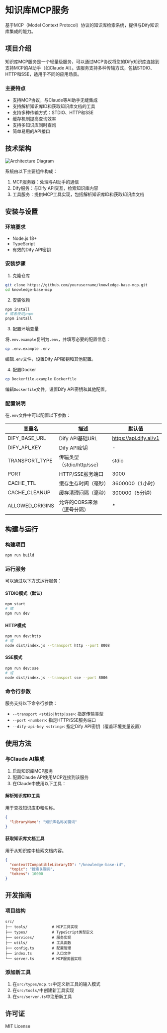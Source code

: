 # 知识库MCP服务

基于MCP（Model Context Protocol）协议的知识库检索系统，提供与Dify知识库集成的能力。

## 项目介绍

知识库MCP服务是一个轻量级服务，可以通过MCP协议将您的Dify知识库连接到支持MCP的AI助手（如Claude AI）。该服务支持多种传输方式，包括STDIO、HTTP和SSE，适用于不同的应用场景。

### 主要特点

- 支持MCP协议，与Claude等AI助手无缝集成
- 支持解析知识库ID和获取知识库文档的工具
- 支持多种传输方式：STDIO、HTTP和SSE
- 缓存机制提高查询效率
- 支持多知识库同时查询
- 简单易用的API接口

## 技术架构

![Architecture Diagram](./architectureDiagram.dio)

系统由以下主要组件构成：

1. MCP服务器：处理与AI助手的通信
2. Dify服务：与Dify API交互，检索知识库内容
3. 工具服务：提供MCP工具实现，包括解析知识库ID和获取知识库文档

## 安装与设置

### 环境要求

- Node.js 18+
- TypeScript
- 有效的Dify API密钥

### 安装步骤

1. 克隆仓库

```bash
git clone https://github.com/yourusername/knowledge-base-mcp.git
cd knowledge-base-mcp
```

2. 安装依赖

```bash
npm install
# 或者使用pnpm
pnpm install
```

3. 配置环境变量

将`.env.example`复制为`.env`，并填写必要的配置信息：

```bash
cp .env.example .env
```

编辑`.env`文件，设置Dify API密钥和其他配置。

4. 配置Docker

```bash
cp Dockerfile.example Dockerfile
```

编辑`Dockerfile`文件，设置Dify API密钥和其他配置。

### 配置说明

在`.env`文件中可以配置以下参数：

| 变量名 | 描述 | 默认值 |
|--------|------|--------|
| DIFY_BASE_URL | Dify API基础URL | https://api.dify.ai/v1 |
| DIFY_API_KEY | Dify API密钥 | - |
| TRANSPORT_TYPE | 传输类型（stdio/http/sse） | stdio |
| PORT | HTTP/SSE服务端口 | 3000 |
| CACHE_TTL | 缓存生存时间（毫秒） | 3600000（1小时） |
| CACHE_CLEANUP | 缓存清理间隔（毫秒） | 300000（5分钟） |
| ALLOWED_ORIGINS | 允许的CORS来源（逗号分隔） | * |

## 构建与运行

### 构建项目

```bash
npm run build
```

### 运行服务

可以通过以下方式运行服务：

#### STDIO模式（默认）

```bash
npm start
# 或
npm run dev
```

#### HTTP模式

```bash
npm run dev:http
# 或
node dist/index.js --transport http --port 8008
```

#### SSE模式

```bash
npm run dev:sse
# 或
node dist/index.js --transport sse --port 8006
```

### 命令行参数

服务支持以下命令行参数：

- `--transport <stdio|http|sse>`: 指定传输类型
- `--port <number>`: 指定HTTP/SSE服务端口
- `--dify-api-key <string>`: 指定Dify API密钥（覆盖环境变量设置）

## 使用方法

### 与Claude AI集成

1. 启动知识库MCP服务
2. 配置Claude API使用MCP连接到该服务
3. 在Claude中使用以下工具：

#### 解析知识库ID工具

用于查找知识库ID和名称。

```json
{
  "libraryName": "知识库名称关键词"
}
```

#### 获取知识库文档工具

用于从知识库中检索文档内容。

```json
{
  "context7CompatibleLibraryID": "/knowledge-base-id",
  "topic": "搜索关键词",
  "tokens": 10000
}
```

## 开发指南

### 项目结构

```
src/
├── tools/           # MCP工具实现
├── types/           # TypeScript类型定义
├── services/        # 服务实现
├── utils/           # 工具函数
├── config.ts        # 配置管理
├── index.ts         # 入口文件
└── server.ts        # MCP服务器实现
```

### 添加新工具

1. 在`src/types/mcp.ts`中定义新工具的输入模式
2. 在`src/tools/`中创建新工具实现
3. 在`src/server.ts`中注册新工具

## 许可证

MIT License
